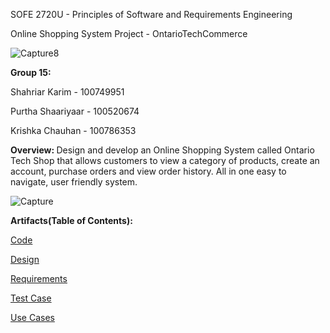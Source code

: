 SOFE 2720U - Principles of Software and Requirements Engineering

Online Shopping System Project - OntarioTechCommerce

![Capture8](https://user-images.githubusercontent.com/95264108/163655098-dc6023ea-f302-4fee-9a8b-ae6d9ec2e147.JPG)


<b> Group 15: </b>

Shahriar Karim - 100749951

Purtha Shaariyaar - 100520674

Krishka Chauhan - 100786353

<b> Overview: </b>
Design and develop an Online Shopping System called Ontario Tech Shop that allows customers
to view a category of products, create an account, purchase orders and view order history. All in one
easy to navigate, user friendly system.


![Capture](https://user-images.githubusercontent.com/95264108/163629923-e57661d7-21ed-49fe-b40f-22d976c89d49.JPG)



<b> Artifacts(Table of Contents): </b>

<a href="https://github.com/Winter22SOFE2720/CRN-73378--Group-15-Project/tree/main/Code">Code</a>

<a href="https://github.com/Winter22SOFE2720/CRN-73378--Group-15-Project/tree/main/Design">Design</a>

<a href="https://github.com/Winter22SOFE2720/CRN-73378--Group-15-Project/tree/main/Requirements">Requirements</a>

<a href="https://github.com/Winter22SOFE2720/CRN-73378--Group-15-Project/tree/main/Test%20Case">Test Case</a>

<a href="https://github.com/Winter22SOFE2720/CRN-73378--Group-15-Project/tree/main/Use%20Cases">Use Cases</a>
